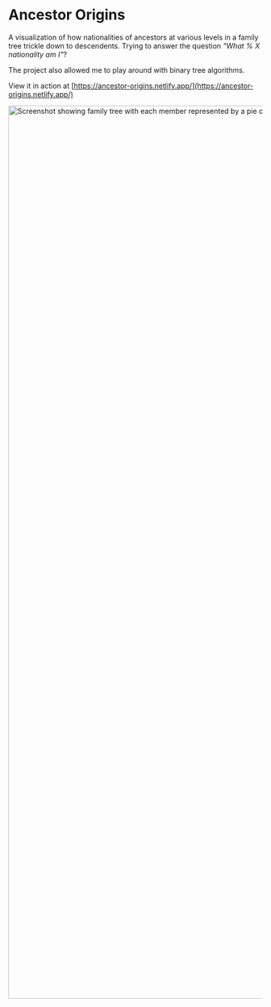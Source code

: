 # Ancestor Origins

A visualization of how nationalities of ancestors at various levels in a family tree trickle down to descendents.
Trying to answer the question _"What % X nationality am I"_?

The project also allowed me to play around with binary tree algorithms.

View it in action at [https://ancestor-origins.netlify.app/](https://ancestor-origins.netlify.app/)

<img width="1768" alt="Screenshot showing family tree with each member represented by a pie chart displaying their national breakdown." src="https://user-images.githubusercontent.com/1006966/125213681-4e76d000-e281-11eb-9e27-8131b4be1667.png">

